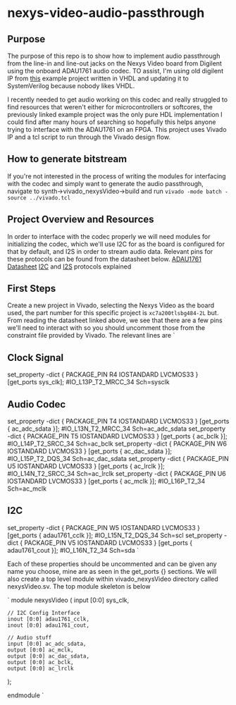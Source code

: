 # nexys-video-audio-passthrough

## Purpose
The purpose of this repo is to show how to implement audio passthrough from the line-in and line-out jacks on the Nexys Video board from Digilent using the onboard ADAU1761 audio codec. TO assist, I'm using old digilent IP from [this](https://digilent.com/reference/learn/programmable-logic/tutorials/nexys-video-looper-demo/start?redirect=1) example project written in VHDL and updating it to SystemVerilog because nobody likes VHDL.

I recently needed to get audio working on this codec and really struggled to find resources that weren't either for microcontrollers or softcores, the previously linked example project was the only pure HDL implementation I could find after many hours of searching so hopefully this helps anyone trying to interface with the ADAU1761 on an FPGA. This project uses Vivado IP and a tcl script to run through the Vivado design flow.

## How to generate bitstream
If you're not interested in the process of writing the modules for interfacing with the codec and simply want to generate the audio passthrough, navigate to synth->vivado_nexysVideo->build and run
`vivado -mode batch -source ../vivado.tcl`

## Project Overview and Resources
In order to interface with the codec properly we will need modules for initializing the codec, which we'll use I2C for as the board is configured for that by default, and I2S in order to stream audio data. Relevant pins for these protocols can be found from the datasheet below.
[ADAU1761 Datasheet](https://www.analog.com/media/en/technical-documentation/data-sheets/adau1761.pdf)
[I2C](https://www.circuitbasics.com/basics-of-the-i2c-communication-protocol/) and [I2S](https://www.allaboutcircuits.com/technical-articles/introduction-to-the-i2s-interface/) protocols explained

## First Steps
Create a new project in Vivado, selecting the Nexys Video as the board used, the part number for this specific project is `xc7a200tlsbg484-2L` but. From reading the datasheet linked above, we see that there are a few pins we'll need to interact with so you should uncomment those from the constraint file provided by Vivado. The relevant lines are
`
## Clock Signal
set_property -dict { PACKAGE_PIN R4    IOSTANDARD LVCMOS33 } [get_ports sys_clk]; #IO_L13P_T2_MRCC_34 Sch=sysclk

## Audio Codec
set_property -dict { PACKAGE_PIN T4    IOSTANDARD LVCMOS33 } [get_ports { ac_adc_sdata }]; #IO_L13N_T2_MRCC_34 Sch=ac_adc_sdata
set_property -dict { PACKAGE_PIN T5    IOSTANDARD LVCMOS33 } [get_ports { ac_bclk }]; #IO_L14P_T2_SRCC_34 Sch=ac_bclk
set_property -dict { PACKAGE_PIN W6    IOSTANDARD LVCMOS33 } [get_ports { ac_dac_sdata }]; #IO_L15P_T2_DQS_34 Sch=ac_dac_sdata
set_property -dict { PACKAGE_PIN U5    IOSTANDARD LVCMOS33 } [get_ports { ac_lrclk }]; #IO_L14N_T2_SRCC_34 Sch=ac_lrclk
set_property -dict { PACKAGE_PIN U6    IOSTANDARD LVCMOS33 } [get_ports { ac_mclk }]; #IO_L16P_T2_34 Sch=ac_mclk

## I2C
set_property -dict { PACKAGE_PIN W5    IOSTANDARD LVCMOS33 } [get_ports { adau1761_cclk }]; #IO_L15N_T2_DQS_34 Sch=scl
set_property -dict { PACKAGE_PIN V5    IOSTANDARD LVCMOS33 } [get_ports { adau1761_cout }]; #IO_L16N_T2_34 Sch=sda
`

Each of these properties should be uncommented and can be given any name you choose, mine are as seen in the get_ports {} sections. We will also create a top level module within vivado_nexysVideo directory called nexysVideo.sv. The top module skeleton is below

`
module nexysVideo (
    input [0:0] sys_clk,
    
    // I2C Config Interface
    inout [0:0] adau1761_cclk,
    inout [0:0] adau1761_cout,

    // Audio stuff
    input [0:0] ac_adc_sdata,
    output [0:0] ac_mclk,
    output [0:0] ac_dac_sdata,
    output [0:0] ac_bclk,
    output [0:0] ac_lrclk
);

endmodule
`
